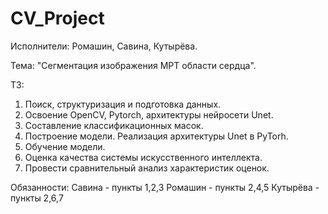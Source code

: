 # CV_Project
Исполнители: Ромашин, Савина, Кутырёва.

Тема: "Сегментация изображения МРТ области сердца".

 ТЗ:
 1) Поиск, структуризация и подготовка данных.
 2) Освоение OpenCV, Pytorch, архитектуры нейросети Unet.
 3) Составление классификационных масок.
 4) Построение модели. Реализация архитектуры Unet в PyTorh.
 5) Обучение модели.
 6) Оценка качества системы искусственного интеллекта.
 7) Провести сравнительный анализ характеристик оценок.

Обязанности:
Савина - пункты 1,2,3
Ромашин - пункты 2,4,5
Кутырёва - пункты 2,6,7
